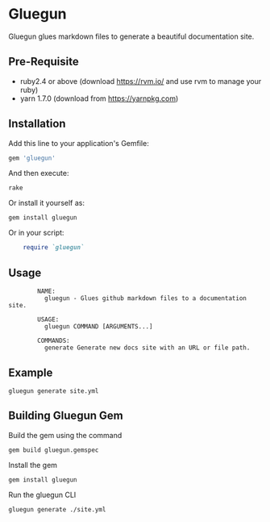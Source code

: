 # Gluegun
Gluegun glues markdown files to generate a beautiful documentation site.
 
## Pre-Requisite

- ruby2.4 or above (download https://rvm.io/ and use rvm to manage your ruby)
- yarn 1.7.0 (download from https://yarnpkg.com)

## Installation
Add this line to your application's Gemfile:

```ruby
gem 'gluegun'
```

And then execute:

```
rake
```

Or install it yourself as:

```
gem install gluegun
```

Or in your script:

```ruby
    require `gluegun`
```
    
## Usage

```
        NAME:
          gluegun - Glues github markdown files to a documentation site.

        USAGE:
          gluegun COMMAND [ARGUMENTS...]

        COMMANDS:
          generate Generate new docs site with an URL or file path.
```

## Example

```
gluegun generate site.yml
```

## Building Gluegun Gem
Build the gem using the command 

```
gem build gluegun.gemspec
```

Install the gem
```
gem install gluegun
```

Run the gluegun CLI 
```
gluegun generate ./site.yml
````
